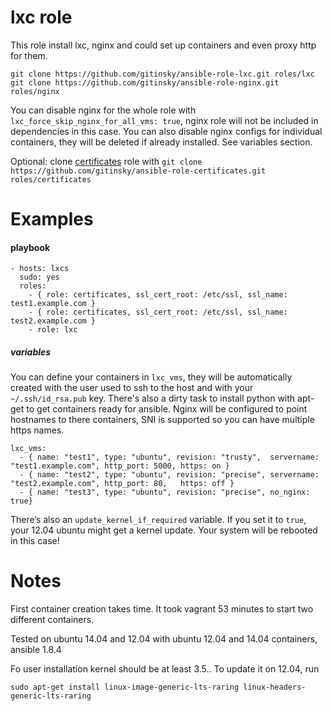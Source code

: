 # lxc role
This role install lxc, nginx and could set up containers and even proxy http for them. 

```
git clone https://github.com/gitinsky/ansible-role-lxc.git roles/lxc
git clone https://github.com/gitinsky/ansible-role-nginx.git roles/nginx
```

You can disable nginx for the whole role with ```lxc_force_skip_nginx_for_all_vms: true```, nginx role will not be included in dependencies in this case. You can also disable nginx configs for individual containers, they will be deleted if already installed. See variables section.

Optional: clone [certificates](https://github.com/gitinsky/ansible-role-certificates) role with ```git clone https://github.com/gitinsky/ansible-role-certificates.git roles/certificates```

# Examples
#### playbook
```
- hosts: lxcs
  sudo: yes
  roles:
    - { role: certificates, ssl_cert_root: /etc/ssl, ssl_name: test1.example.com } 
    - { role: certificates, ssl_cert_root: /etc/ssl, ssl_name: test2.example.com } 
    - role: lxc
```

##### variables

You can define your containers in ```lxc_vms```, they will be automatically created with the user used to ssh to the host and with your ```~/.ssh/id_rsa.pub``` key. There's also a dirty task to install python with apt-get to get containers ready for ansible. Nginx will be configured to point hostnames to there containers, SNI is supported so you can have multiple https names.

```
lxc_vms:
  - { name: "test1", type: "ubuntu", revision: "trusty",  servername: "test1.example.com", http_port: 5000, https: on }
  - { name: "test2", type: "ubuntu", revision: "precise", servername: "test2.example.com", http_port: 80,   https: off }
  - { name: "test3", type: "ubuntu", revision: "precise", no_nginx: true}

```

There’s also an ```update_kernel_if_required``` variable. If you set it to ```true```, your 12.04 ubuntu might get a kernel update. Your system will be rebooted in this case!

# Notes

First container creation takes time. It took vagrant 53 minutes to start two different containers.

Tested on ubuntu 14.04 and 12.04 with ubuntu 12.04 and 14.04 containers, ansible 1.8.4

Fo user installation kernel should be at least 3.5.. To update it on 12.04, run

```
sudo apt-get install linux-image-generic-lts-raring linux-headers-generic-lts-raring
```